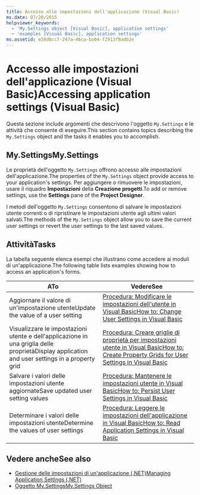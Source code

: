 ```yaml
---
title: Accesso alle impostazioni dell'applicazione (Visual Basic)
ms.date: 07/20/2015
helpviewer_keywords:
  - 'My.Settings object [Visual Basic], application settings'
  - 'examples [Visual Basic], application settings'
ms.assetid: e38d0cc7-247a-46ca-ba04-f2913f0adb2e
---
```

# <a name="accessing-application-settings-visual-basic"></a><span data-ttu-id="6fef6-102">Accesso alle impostazioni dell'applicazione (Visual Basic)</span><span class="sxs-lookup"><span data-stu-id="6fef6-102">Accessing application settings (Visual Basic)</span></span>
<span data-ttu-id="6fef6-103">Questa sezione include argomenti che descrivono l'oggetto `My.Settings` e le attività che consente di eseguire.</span><span class="sxs-lookup"><span data-stu-id="6fef6-103">This section contains topics describing the `My.Settings` object and the tasks it enables you to accomplish.</span></span>  
  
## <a name="mysettings"></a><span data-ttu-id="6fef6-104">My.Settings</span><span class="sxs-lookup"><span data-stu-id="6fef6-104">My.Settings</span></span>  
 <span data-ttu-id="6fef6-105">Le proprietà dell'oggetto `My.Settings` offrono accesso alle impostazioni dell'applicazione.</span><span class="sxs-lookup"><span data-stu-id="6fef6-105">The properties of the `My.Settings` object provide access to your application's settings.</span></span> <span data-ttu-id="6fef6-106">Per aggiungere o rimuovere le impostazioni, usare il riquadro **Impostazioni** della **Creazione progetti**.</span><span class="sxs-lookup"><span data-stu-id="6fef6-106">To add or remove settings, use the **Settings** pane of the **Project Designer**.</span></span>  
  
 <span data-ttu-id="6fef6-107">I metodi dell'oggetto `My.Settings` consentono di salvare le impostazioni utente correnti o di ripristinare le impostazioni utente agli ultimi valori salvati.</span><span class="sxs-lookup"><span data-stu-id="6fef6-107">The methods of the `My.Settings` object allow you to save the current user settings or revert the user settings to the last saved values.</span></span>  
  
## <a name="tasks"></a><span data-ttu-id="6fef6-108">Attività</span><span class="sxs-lookup"><span data-stu-id="6fef6-108">Tasks</span></span>  
 <span data-ttu-id="6fef6-109">La tabella seguente elenca esempi che illustrano come accedere ai moduli di un'applicazione.</span><span class="sxs-lookup"><span data-stu-id="6fef6-109">The following table lists examples showing how to access an application's forms.</span></span>  
  
|<span data-ttu-id="6fef6-110">A</span><span class="sxs-lookup"><span data-stu-id="6fef6-110">To</span></span>|<span data-ttu-id="6fef6-111">Vedere</span><span class="sxs-lookup"><span data-stu-id="6fef6-111">See</span></span>|  
|--------|---------|  
|<span data-ttu-id="6fef6-112">Aggiornare il valore di un'impostazione utente</span><span class="sxs-lookup"><span data-stu-id="6fef6-112">Update the value of a user setting</span></span>|[<span data-ttu-id="6fef6-113">Procedura: Modificare le impostazioni dell'utente in Visual Basic</span><span class="sxs-lookup"><span data-stu-id="6fef6-113">How to: Change User Settings in Visual Basic</span></span>](../../../../visual-basic/developing-apps/programming/app-settings/how-to-change-user-settings.md)|  
|<span data-ttu-id="6fef6-114">Visualizzare le impostazioni utente e dell'applicazione in una griglia delle proprietà</span><span class="sxs-lookup"><span data-stu-id="6fef6-114">Display application and user settings in a property grid</span></span>|[<span data-ttu-id="6fef6-115">Procedura: Creare griglie di proprietà per impostazioni utente in Visual Basic</span><span class="sxs-lookup"><span data-stu-id="6fef6-115">How to: Create Property Grids for User Settings in Visual Basic</span></span>](../../../../visual-basic/developing-apps/programming/app-settings/how-to-create-property-grids-for-user-settings.md)|  
|<span data-ttu-id="6fef6-116">Salvare i valori delle impostazioni utente aggiornate</span><span class="sxs-lookup"><span data-stu-id="6fef6-116">Save updated user setting values</span></span>|[<span data-ttu-id="6fef6-117">Procedura: Mantenere le impostazioni utente in Visual Basic</span><span class="sxs-lookup"><span data-stu-id="6fef6-117">How to: Persist User Settings in Visual Basic</span></span>](../../../../visual-basic/developing-apps/programming/app-settings/how-to-persist-user-settings.md)|  
|<span data-ttu-id="6fef6-118">Determinare i valori delle impostazioni utente</span><span class="sxs-lookup"><span data-stu-id="6fef6-118">Determine the values of user settings</span></span>|[<span data-ttu-id="6fef6-119">Procedura: Leggere le impostazioni dell'applicazione in Visual Basic</span><span class="sxs-lookup"><span data-stu-id="6fef6-119">How to: Read Application Settings in Visual Basic</span></span>](../../../../visual-basic/developing-apps/programming/app-settings/how-to-read-application-settings.md)|  
  
## <a name="see-also"></a><span data-ttu-id="6fef6-120">Vedere anche</span><span class="sxs-lookup"><span data-stu-id="6fef6-120">See also</span></span>

- [<span data-ttu-id="6fef6-121">Gestione delle impostazioni di un'applicazione (.NET)</span><span class="sxs-lookup"><span data-stu-id="6fef6-121">Managing Application Settings (.NET)</span></span>](/visualstudio/ide/managing-application-settings-dotnet)
- [<span data-ttu-id="6fef6-122">Oggetto My.Settings</span><span class="sxs-lookup"><span data-stu-id="6fef6-122">My.Settings Object</span></span>](../../../../visual-basic/language-reference/objects/my-settings-object.md)
